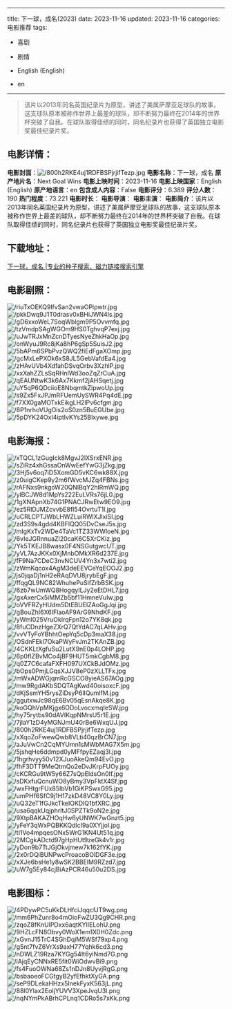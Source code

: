 
---
title: 下一球，成名(2023)
date: 2023-11-16
updated: 2023-11-16
categories: 电影推荐
tags:
- 喜剧
- 剧情

- English (English)
- en
---


> 该片以2013年同名英国纪录片为原型，讲述了美属萨摩亚足球队的故事，这支球队原本被称作世界上最差的球队，却不断努力最终在2014年的世界杯突破了自我。在球队取得佳绩的同时，同名纪录片也获得了英国独立电影奖最佳纪录片奖。

## **电影详情**：

**电影封面**：<img src="https://image.tmdb.org/t/p/w200/800h2RKE4uj1RDFBSPjrjifTezp.jpg" alt="/800h2RKE4uj1RDFBSPjrjifTezp.jpg" title="/800h2RKE4uj1RDFBSPjrjifTezp.jpg">
**电影名称**：下一球，成名
**原产地片名**：Next Goal Wins
**电影上映时间**：2023-11-16
**电影上映国家**：English (English)
**原产地语言**：en
**包含成人内容**：False
**电影评分**：6.389
**评分人数**：190
**热门程度**：73.221
**电影时长**：
**电影导演**：
**电影主演**：
**电影简介**：该片以2013年同名英国纪录片为原型，讲述了美属萨摩亚足球队的故事，这支球队原本被称作世界上最差的球队，却不断努力最终在2014年的世界杯突破了自我。在球队取得佳绩的同时，同名纪录片也获得了英国独立电影奖最佳纪录片奖。

## **下载地址**：
[下一球，成名 |专业的种子搜索、磁力链接搜索引擎](https://movie.amd794.com:2083/?search=Next%20Goal%20Wins&ordering=&mode=match_phrase&page_size=10&page=1)
 

## **电影剧照**：
<img src="https://image.tmdb.org/t/p/original/riuTxOEKQ9lfvSan2vwaOPipwtr.jpg" alt="/riuTxOEKQ9lfvSan2vwaOPipwtr.jpg" title="/riuTxOEKQ9lfvSan2vwaOPipwtr.jpg"><img src="https://image.tmdb.org/t/p/original/pkkDwq9J1T0drasv0xBHiJWN4ls.jpg" alt="/pkkDwq9J1T0drasv0xBHiJWN4ls.jpg" title="/pkkDwq9J1T0drasv0xBHiJWN4ls.jpg"><img src="https://image.tmdb.org/t/p/original/gD6xxoWeL7SoqWblgm9P5Ovvmfq.jpg" alt="/gD6xxoWeL7SoqWblgm9P5Ovvmfq.jpg" title="/gD6xxoWeL7SoqWblgm9P5Ovvmfq.jpg"><img src="https://image.tmdb.org/t/p/original/tzVmdpSAgWGOm9HS0TghvqP7exj.jpg" alt="/tzVmdpSAgWGOm9HS0TghvqP7exj.jpg" title="/tzVmdpSAgWGOm9HS0TghvqP7exj.jpg"><img src="https://image.tmdb.org/t/p/original/uJwTRJxMnZcnDTyesNyeZhkHaOp.jpg" alt="/uJwTRJxMnZcnDTyesNyeZhkHaOp.jpg" title="/uJwTRJxMnZcnDTyesNyeZhkHaOp.jpg"><img src="https://image.tmdb.org/t/p/original/onWyuJ9Rc8jKa8hP6gSp5SuisJ2.jpg" alt="/onWyuJ9Rc8jKa8hP6gSp5SuisJ2.jpg" title="/onWyuJ9Rc8jKa8hP6gSp5SuisJ2.jpg"><img src="https://image.tmdb.org/t/p/original/5bAPm6SPbPvzQWQ2fiEdFgaXOmp.jpg" alt="/5bAPm6SPbPvzQWQ2fiEdFgaXOmp.jpg" title="/5bAPm6SPbPvzQWQ2fiEdFgaXOmp.jpg"><img src="https://image.tmdb.org/t/p/original/gcMxLePXOk6xS8JL5GebVafdEa4.jpg" alt="/gcMxLePXOk6xS8JL5GebVafdEa4.jpg" title="/gcMxLePXOk6xS8JL5GebVafdEa4.jpg"><img src="https://image.tmdb.org/t/p/original/zHAvUVb4XdfahDSvqOrbv3XzhlP.jpg" alt="/zHAvUVb4XdfahDSvqOrbv3XzhlP.jpg" title="/zHAvUVb4XdfahDSvqOrbv3XzhlP.jpg"><img src="https://image.tmdb.org/t/p/original/xxXahZZLsSqRHnlWd3ooZqZrCuA.jpg" alt="/xxXahZZLsSqRHnlWd3ooZqZrCuA.jpg" title="/xxXahZZLsSqRHnlWd3ooZqZrCuA.jpg"><img src="https://image.tmdb.org/t/p/original/qEAUNtwK3k6Ax7Kkmf2jAHSqetj.jpg" alt="/qEAUNtwK3k6Ax7Kkmf2jAHSqetj.jpg" title="/qEAUNtwK3k6Ax7Kkmf2jAHSqetj.jpg"><img src="https://image.tmdb.org/t/p/original/uY5qP6QDciioE8NbqmtkZipwoUp.jpg" alt="/uY5qP6QDciioE8NbqmtkZipwoUp.jpg" title="/uY5qP6QDciioE8NbqmtkZipwoUp.jpg"><img src="https://image.tmdb.org/t/p/original/s9Zx5FxJPJmRFUemUySWR4Pq4dE.jpg" alt="/s9Zx5FxJPJmRFUemUySWR4Pq4dE.jpg" title="/s9Zx5FxJPJmRFUemUySWR4Pq4dE.jpg"><img src="https://image.tmdb.org/t/p/original/f7XX0gaMOTxkEikgLH2lPv6cfgm.jpg" alt="/f7XX0gaMOTxkEikgLH2lPv6cfgm.jpg" title="/f7XX0gaMOTxkEikgLH2lPv6cfgm.jpg"><img src="https://image.tmdb.org/t/p/original/8P1nrhoVUgOis2oS0zn5BuEGUbe.jpg" alt="/8P1nrhoVUgOis2oS0zn5BuEGUbe.jpg" title="/8P1nrhoVUgOis2oS0zn5BuEGUbe.jpg"><img src="https://image.tmdb.org/t/p/original/5pDYK24OxI4iptIvKYs25Blxywe.jpg" alt="/5pDYK24OxI4iptIvKYs25Blxywe.jpg" title="/5pDYK24OxI4iptIvKYs25Blxywe.jpg">

## **电影海报**：
<img src="https://image.tmdb.org/t/p/original/xTQCL1zGugIck8MgvJ2lXSrxENR.jpg" alt="/xTQCL1zGugIck8MgvJ2lXSrxENR.jpg" title="/xTQCL1zGugIck8MgvJ2lXSrxENR.jpg"><img src="https://image.tmdb.org/t/p/original/sZiRz4xhGssaOnWwEefYwG3jZkg.jpg" alt="/sZiRz4xhGssaOnWwEefYwG3jZkg.jpg" title="/sZiRz4xhGssaOnWwEefYwG3jZkg.jpg"><img src="https://image.tmdb.org/t/p/original/3Hj5v6oq7iD5XomGD5vKC6wk88X.jpg" alt="/3Hj5v6oq7iD5XomGD5vKC6wk88X.jpg" title="/3Hj5v6oq7iD5XomGD5vKC6wk88X.jpg"><img src="https://image.tmdb.org/t/p/original/z0uigCKep9y2m6fWvcMJZq4FBNs.jpg" alt="/z0uigCKep9y2m6fWvcMJZq4FBNs.jpg" title="/z0uigCKep9y2m6fWvcMJZq4FBNs.jpg"><img src="https://image.tmdb.org/t/p/original/rAFNxs9nkgoW20QNlBqY2hlRmWQ.jpg" alt="/rAFNxs9nkgoW20QNlBqY2hlRmWQ.jpg" title="/rAFNxs9nkgoW20QNlBqY2hlRmWQ.jpg"><img src="https://image.tmdb.org/t/p/original/ylBCJW8d1MpYs222EuLVRs76jL0.jpg" alt="/ylBCJW8d1MpYs222EuLVRs76jL0.jpg" title="/ylBCJW8d1MpYs222EuLVRs76jL0.jpg"><img src="https://image.tmdb.org/t/p/original/1gXNApnXb74G1PNACJRwEtw9EO9.jpg" alt="/1gXNApnXb74G1PNACJRwEtw9EO9.jpg" title="/1gXNApnXb74G1PNACJRwEtw9EO9.jpg"><img src="https://image.tmdb.org/t/p/original/ez5RlDJMZcvvbE8fI54OvrtuT1l.jpg" alt="/ez5RlDJMZcvvbE8fI54OvrtuT1l.jpg" title="/ez5RlDJMZcvvbE8fI54OvrtuT1l.jpg"><img src="https://image.tmdb.org/t/p/original/uCRLCPTJWbLHWZLuiRWlXJlxiSI.jpg" alt="/uCRLCPTJWbLHWZLuiRWlXJlxiSI.jpg" title="/uCRLCPTJWbLHWZLuiRWlXJlxiSI.jpg"><img src="https://image.tmdb.org/t/p/original/zd3S9s4gdd4KBFlQQ05DvCseJ5s.jpg" alt="/zd3S9s4gdd4KBFlQQ05DvCseJ5s.jpg" title="/zd3S9s4gdd4KBFlQQ05DvCseJ5s.jpg"><img src="https://image.tmdb.org/t/p/original/mIgKxTv2WDe4TaVc1TZ33WWloeN.jpg" alt="/mIgKxTv2WDe4TaVc1TZ33WWloeN.jpg" title="/mIgKxTv2WDe4TaVc1TZ33WWloeN.jpg"><img src="https://image.tmdb.org/t/p/original/6vIeJGRnnuaZl20caK6C5XrCKiz.jpg" alt="/6vIeJGRnnuaZl20caK6C5XrCKiz.jpg" title="/6vIeJGRnnuaZl20caK6C5XrCKiz.jpg"><img src="https://image.tmdb.org/t/p/original/Yk5TKEJB8wasx0F4NSGutgwcUT.jpg" alt="/Yk5TKEJB8wasx0F4NSGutgwcUT.jpg" title="/Yk5TKEJB8wasx0F4NSGutgwcUT.jpg"><img src="https://image.tmdb.org/t/p/original/yVL7AzJKKx0XjMnbOMkXR6d237E.jpg" alt="/yVL7AzJKKx0XjMnbOMkXR6d237E.jpg" title="/yVL7AzJKKx0XjMnbOMkXR6d237E.jpg"><img src="https://image.tmdb.org/t/p/original/fF9Na7CDeC3nvNCUV4Yn3x7wti2.jpg" alt="/fF9Na7CDeC3nvNCUV4Yn3x7wti2.jpg" title="/fF9Na7CDeC3nvNCUV4Yn3x7wti2.jpg"><img src="https://image.tmdb.org/t/p/original/zWmKqcox4AgM3deEEVCeYqEOOJ2.jpg" alt="/zWmKqcox4AgM3deEEVCeYqEOOJ2.jpg" title="/zWmKqcox4AgM3deEEVCeYqEOOJ2.jpg"><img src="https://image.tmdb.org/t/p/original/js0jqaDj1nH2eRAqDVU8jrybEgF.jpg" alt="/js0jqaDj1nH2eRAqDVU8jrybEgF.jpg" title="/js0jqaDj1nH2eRAqDVU8jrybEgF.jpg"><img src="https://image.tmdb.org/t/p/original/ffqgQL9NC82WhuhePuSifZrbBSK.jpg" alt="/ffqgQL9NC82WhuhePuSifZrbBSK.jpg" title="/ffqgQL9NC82WhuhePuSifZrbBSK.jpg"><img src="https://image.tmdb.org/t/p/original/6zb7wUmWQ8HogqyILJy2eEtDHL7.jpg" alt="/6zb7wUmWQ8HogqyILJy2eEtDHL7.jpg" title="/6zb7wUmWQ8HogqyILJy2eEtDHL7.jpg"><img src="https://image.tmdb.org/t/p/original/gxAxerCx5iMMZb5bf11HmneVuIw.jpg" alt="/gxAxerCx5iMMZb5bf11HmneVuIw.jpg" title="/gxAxerCx5iMMZb5bf11HmneVuIw.jpg"><img src="https://image.tmdb.org/t/p/original/oVVFRZyHUdm5DtEBUElZAoGgJqi.jpg" alt="/oVVFRZyHUdm5DtEBUElZAoGgJqi.jpg" title="/oVVFRZyHUdm5DtEBUElZAoGgJqi.jpg"><img src="https://image.tmdb.org/t/p/original/gBouZhI6X6IFlaoAF9ArG9NhdKF.jpg" alt="/gBouZhI6X6IFlaoAF9ArG9NhdKF.jpg" title="/gBouZhI6X6IFlaoAF9ArG9NhdKF.jpg"><img src="https://image.tmdb.org/t/p/original/yWml025VruOkIrqFpn12o7YK8qk.jpg" alt="/yWml025VruOkIrqFpn12o7YK8qk.jpg" title="/yWml025VruOkIrqFpn12o7YK8qk.jpg"><img src="https://image.tmdb.org/t/p/original/8fuCDnzHgeZXrQ7QtYdAC7qLAHv.jpg" alt="/8fuCDnzHgeZXrQ7QtYdAC7qLAHv.jpg" title="/8fuCDnzHgeZXrQ7QtYdAC7qLAHv.jpg"><img src="https://image.tmdb.org/t/p/original/vvVTyFoYBhhtOepYq5cDp3maX38.jpg" alt="/vvVTyFoYBhhtOepYq5cDp3maX38.jpg" title="/vvVTyFoYBhhtOepYq5cDp3maX38.jpg"><img src="https://image.tmdb.org/t/p/original/OSdnFEkl7OkaPWyFvJm2TKAnZB.jpg" alt="/OSdnFEkl7OkaPWyFvJm2TKAnZB.jpg" title="/OSdnFEkl7OkaPWyFvJm2TKAnZB.jpg"><img src="https://image.tmdb.org/t/p/original/4CKKLtXgfuSu2LutX9nE0p4LOHP.jpg" alt="/4CKKLtXgfuSu2LutX9nE0p4LOHP.jpg" title="/4CKKLtXgfuSu2LutX9nE0p4LOHP.jpg"><img src="https://image.tmdb.org/t/p/original/6p0fIZBvMCo4jBF9HUT5mkCgbM8.jpg" alt="/6p0fIZBvMCo4jBF9HUT5mkCgbM8.jpg" title="/6p0fIZBvMCo4jBF9HUT5mkCgbM8.jpg"><img src="https://image.tmdb.org/t/p/original/q0Z7C6cafaFXFH097UXCkBJdOMz.jpg" alt="/q0Z7C6cafaFXFH097UXCkBJdOMz.jpg" title="/q0Z7C6cafaFXFH097UXCkBJdOMz.jpg"><img src="https://image.tmdb.org/t/p/original/bOps0PmjLGqsXJJV8eP0zXLLTFx.jpg" alt="/bOps0PmjLGqsXJJV8eP0zXLLTFx.jpg" title="/bOps0PmjLGqsXJJV8eP0zXLLTFx.jpg"><img src="https://image.tmdb.org/t/p/original/mWxADWGjqmRcGSCO8yieAS67AOg.jpg" alt="/mWxADWGjqmRcGSCO8yieAS67AOg.jpg" title="/mWxADWGjqmRcGSCO8yieAS67AOg.jpg"><img src="https://image.tmdb.org/t/p/original/mw9RgdAKbSDQTAgKwd40oisoxcF.jpg" alt="/mw9RgdAKbSDQTAgKwd40oisoxcF.jpg" title="/mw9RgdAKbSDQTAgKwd40oisoxcF.jpg"><img src="https://image.tmdb.org/t/p/original/dKjSsmYH5rysZiDsyP6lIQumlfM.jpg" alt="/dKjSsmYH5rysZiDsyP6lIQumlfM.jpg" title="/dKjSsmYH5rysZiDsyP6lIQumlfM.jpg"><img src="https://image.tmdb.org/t/p/original/ggutxwJc98qE6Bv05qEsnAkqe8K.jpg" alt="/ggutxwJc98qE6Bv05qEsnAkqe8K.jpg" title="/ggutxwJc98qE6Bv05qEsnAkqe8K.jpg"><img src="https://image.tmdb.org/t/p/original/koGQhVpMKjgx6ODoLvocxmqIeSW.jpg" alt="/koGQhVpMKjgx6ODoLvocxmqIeSW.jpg" title="/koGQhVpMKjgx6ODoLvocxmqIeSW.jpg"><img src="https://image.tmdb.org/t/p/original/hy75rytbs90dAVIKqpNMrsU5r1E.jpg" alt="/hy75rytbs90dAVIKqpNMrsU5r1E.jpg" title="/hy75rytbs90dAVIKqpNMrsU5r1E.jpg"><img src="https://image.tmdb.org/t/p/original/7jIaY1zD4yMGNJmU40rBe6WxqUJ.jpg" alt="/7jIaY1zD4yMGNJmU40rBe6WxqUJ.jpg" title="/7jIaY1zD4yMGNJmU40rBe6WxqUJ.jpg"><img src="https://image.tmdb.org/t/p/original/800h2RKE4uj1RDFBSPjrjifTezp.jpg" alt="/800h2RKE4uj1RDFBSPjrjifTezp.jpg" title="/800h2RKE4uj1RDFBSPjrjifTezp.jpg"><img src="https://image.tmdb.org/t/p/original/xXqoZoFwewQwb8VLti40qzBrCN7.jpg" alt="/xXqoZoFwewQwb8VLti40qzBrCN7.jpg" title="/xXqoZoFwewQwb8VLti40qzBrCN7.jpg"><img src="https://image.tmdb.org/t/p/original/aJuVwCn2CqMYUmn1sMWbMAG7X5m.jpg" alt="/aJuVwCn2CqMYUmn1sMWbMAG7X5m.jpg" title="/aJuVwCn2CqMYUmn1sMWbMAG7X5m.jpg"><img src="https://image.tmdb.org/t/p/original/5jshqHe6ddmpd0yMFfpyEZaqj3l.jpg" alt="/5jshqHe6ddmpd0yMFfpyEZaqj3l.jpg" title="/5jshqHe6ddmpd0yMFfpyEZaqj3l.jpg"><img src="https://image.tmdb.org/t/p/original/1hgrhvyy50v12XJuoAkeQm94EvO.jpg" alt="/1hgrhvyy50v12XJuoAkeQm94EvO.jpg" title="/1hgrhvyy50v12XJuoAkeQm94EvO.jpg"><img src="https://image.tmdb.org/t/p/original/fhF3DTT9MeQtmQo2eDvJKrpFUOy.jpg" alt="/fhF3DTT9MeQtmQo2eDvJKrpFUOy.jpg" title="/fhF3DTT9MeQtmQo2eDvJKrpFUOy.jpg"><img src="https://image.tmdb.org/t/p/original/cKCRGu9tW5y66Z7sQpEIdsOn0If.jpg" alt="/cKCRGu9tW5y66Z7sQpEIdsOn0If.jpg" title="/cKCRGu9tW5y66Z7sQpEIdsOn0If.jpg"><img src="https://image.tmdb.org/t/p/original/sDKxfuQcnuWO8yBmy3VpFktX4Sf.jpg" alt="/sDKxfuQcnuWO8yBmy3VpFktX4Sf.jpg" title="/sDKxfuQcnuWO8yBmy3VpFktX4Sf.jpg"><img src="https://image.tmdb.org/t/p/original/wxFHtgrFUx85IbVb1GiKPSwxG95.jpg" alt="/wxFHtgrFUx85IbVb1GiKPSwxG95.jpg" title="/wxFHtgrFUx85IbVb1GiKPSwxG95.jpg"><img src="https://image.tmdb.org/t/p/original/umPHf6SfC9j1H17zkD48VC8Y0Ly.jpg" alt="/umPHf6SfC9j1H17zkD48VC8Y0Ly.jpg" title="/umPHf6SfC9j1H17zkD48VC8Y0Ly.jpg"><img src="https://image.tmdb.org/t/p/original/uQ32eT1fGJkcTkeIOKDlQ1bfXRC.jpg" alt="/uQ32eT1fGJkcTkeIOKDlQ1bfXRC.jpg" title="/uQ32eT1fGJkcTkeIOKDlQ1bfXRC.jpg"><img src="https://image.tmdb.org/t/p/original/usa6qqkUqjphrltJ0SPZTk9oN2e.jpg" alt="/usa6qqkUqjphrltJ0SPZTk9oN2e.jpg" title="/usa6qqkUqjphrltJ0SPZTk9oN2e.jpg"><img src="https://image.tmdb.org/t/p/original/9XtpBAKAZHOqHw6yUNWK7wGnzt5.jpg" alt="/9XtpBAKAZHOqHw6yUNWK7wGnzt5.jpg" title="/9XtpBAKAZHOqHw6yUNWK7wGnzt5.jpg"><img src="https://image.tmdb.org/t/p/original/yFeY3qWxPQBKKQdlcI9a0XYjjoI.jpg" alt="/yFeY3qWxPQBKKQdlcI9a0XYjjoI.jpg" title="/yFeY3qWxPQBKKQdlcI9a0XYjjoI.jpg"><img src="https://image.tmdb.org/t/p/original/tI1Vo4mpqesONx5WrG1KN4Ut51q.jpg" alt="/tI1Vo4mpqesONx5WrG1KN4Ut51q.jpg" title="/tI1Vo4mpqesONx5WrG1KN4Ut51q.jpg"><img src="https://image.tmdb.org/t/p/original/2MCgkADctd97gHpHUt9zeGk4v1r.jpg" alt="/2MCgkADctd97gHpHUt9zeGk4v1r.jpg" title="/2MCgkADctd97gHpHUt9zeGk4v1r.jpg"><img src="https://image.tmdb.org/t/p/original/yDon9b7TtJGjOkvjmew7k162fYK.jpg" alt="/yDon9b7TtJGjOkvjmew7k162fYK.jpg" title="/yDon9b7TtJGjOkvjmew7k162fYK.jpg"><img src="https://image.tmdb.org/t/p/original/2x0rDQiBUNPwcProacoBOlDGF3e.jpg" alt="/2x0rDQiBUNPwcProacoBOlDGF3e.jpg" title="/2x0rDQiBUNPwcProacoBOlDGF3e.jpg"><img src="https://image.tmdb.org/t/p/original/xXJe6bsHe1y8wSK2BBElM9RZzd7.jpg" alt="/xXJe6bsHe1y8wSK2BBElM9RZzd7.jpg" title="/xXJe6bsHe1y8wSK2BBElM9RZzd7.jpg"><img src="https://image.tmdb.org/t/p/original/uW7g5Ey84cjBiAzPCR46u50u2DS.jpg" alt="/uW7g5Ey84cjBiAzPCR46u50u2DS.jpg" title="/uW7g5Ey84cjBiAzPCR46u50u2DS.jpg">

## **电影图标**：
<img src="https://image.tmdb.org/t/p/original/4PDywPC5uKkDLHfciJqqcfJT9wg.png" alt="/4PDywPC5uKkDLHfciJqqcfJT9wg.png" title="/4PDywPC5uKkDLHfciJqqcfJT9wg.png"><img src="https://image.tmdb.org/t/p/original/mm6PhZunr8o4mOioFwZU3Qg9CHR.png" alt="/mm6PhZunr8o4mOioFwZU3Qg9CHR.png" title="/mm6PhZunr8o4mOioFwZU3Qg9CHR.png"><img src="https://image.tmdb.org/t/p/original/zqoZ8fKnUlPDxx6aqtKYlIELohU.png" alt="/zqoZ8fKnUlPDxx6aqtKYlIELohU.png" title="/zqoZ8fKnUlPDxx6aqtKYlIELohU.png"><img src="https://image.tmdb.org/t/p/original/9HZLcFN8Obvy0WoX1em1X0H0Zdc.png" alt="/9HZLcFN8Obvy0WoX1em1X0H0Zdc.png" title="/9HZLcFN8Obvy0WoX1em1X0H0Zdc.png"><img src="https://image.tmdb.org/t/p/original/xGvnJ15TrC4SGhDqiM5WSf79xp4.png" alt="/xGvnJ15TrC4SGhDqiM5WSf79xp4.png" title="/xGvnJ15TrC4SGhDqiM5WSf79xp4.png"><img src="https://image.tmdb.org/t/p/original/g5nt7fvZ6VrXs9axH77Yqhk6cd3.png" alt="/g5nt7fvZ6VrXs9axH77Yqhk6cd3.png" title="/g5nt7fvZ6VrXs9axH77Yqhk6cd3.png"><img src="https://image.tmdb.org/t/p/original/nDWLZ19Rza7KYGg54It6yiNmd7G.png" alt="/nDWLZ19Rza7KYGg54It6yiNmd7G.png" title="/nDWLZ19Rza7KYGg54It6yiNmd7G.png"><img src="https://image.tmdb.org/t/p/original/iAjqEyCNNxRE5fit0WiOdwvBi9.png" alt="/iAjqEyCNNxRE5fit0WiOdwvBi9.png" title="/iAjqEyCNNxRE5fit0WiOdwvBi9.png"><img src="https://image.tmdb.org/t/p/original/fs4FuoOWNa68Zs1nDJn8UyvjRgG.png" alt="/fs4FuoOWNa68Zs1nDJn8UyvjRgG.png" title="/fs4FuoOWNa68Zs1nDJn8UyvjRgG.png"><img src="https://image.tmdb.org/t/p/original/bsbaoeoFCGtgyB2yfEfhktXyGA.png" alt="/bsbaoeoFCGtgyB2yfEfhktXyGA.png" title="/bsbaoeoFCGtgyB2yfEfhktXyGA.png"><img src="https://image.tmdb.org/t/p/original/seP9DLekaHHzx5InekFyxK563jL.png" alt="/seP9DLekaHHzx5InekFyxK563jL.png" title="/seP9DLekaHHzx5InekFyxK563jL.png"><img src="https://image.tmdb.org/t/p/original/88l0Ylax2EoIjYUVV3XpeJvqU3l.png" alt="/88l0Ylax2EoIjYUVV3XpeJvqU3l.png" title="/88l0Ylax2EoIjYUVV3XpeJvqU3l.png"><img src="https://image.tmdb.org/t/p/original/nqNYmPkABrhCPLnq1CDRo5s7xKk.png" alt="/nqNYmPkABrhCPLnq1CDRo5s7xKk.png" title="/nqNYmPkABrhCPLnq1CDRo5s7xKk.png">
